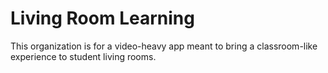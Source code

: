 # Living Room Learning

This organization is for a video-heavy app meant to bring a classroom-like experience to student living rooms.
